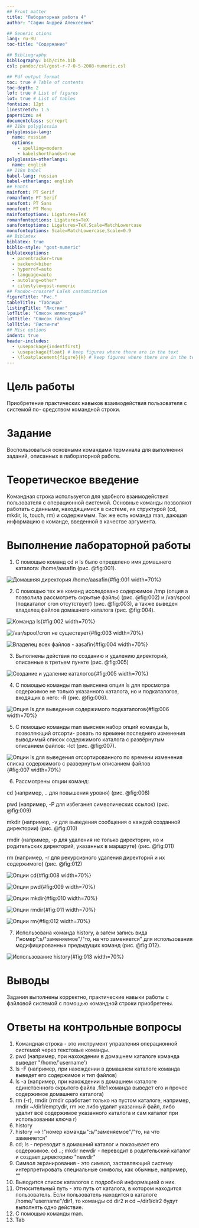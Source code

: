 ```yaml
---
## Front matter
title: "Лабораторная работа 4"
author: "Сафин Андрей Алексеевич"

## Generic otions
lang: ru-RU
toc-title: "Содержание"

## Bibliography
bibliography: bib/cite.bib
csl: pandoc/csl/gost-r-7-0-5-2008-numeric.csl

## Pdf output format
toc: true # Table of contents
toc-depth: 2
lof: true # List of figures
lot: true # List of tables
fontsize: 12pt
linestretch: 1.5
papersize: a4
documentclass: scrreprt
## I18n polyglossia
polyglossia-lang:
  name: russian
  options:
	- spelling=modern
	- babelshorthands=true
polyglossia-otherlangs:
  name: english
## I18n babel
babel-lang: russian
babel-otherlangs: english
## Fonts
mainfont: PT Serif
romanfont: PT Serif
sansfont: PT Sans
monofont: PT Mono
mainfontoptions: Ligatures=TeX
romanfontoptions: Ligatures=TeX
sansfontoptions: Ligatures=TeX,Scale=MatchLowercase
monofontoptions: Scale=MatchLowercase,Scale=0.9
## Biblatex
biblatex: true
biblio-style: "gost-numeric"
biblatexoptions:
  - parentracker=true
  - backend=biber
  - hyperref=auto
  - language=auto
  - autolang=other*
  - citestyle=gost-numeric
## Pandoc-crossref LaTeX customization
figureTitle: "Рис."
tableTitle: "Таблица"
listingTitle: "Листинг"
lofTitle: "Список иллюстраций"
lotTitle: "Список таблиц"
lolTitle: "Листинги"
## Misc options
indent: true
header-includes:
  - \usepackage{indentfirst}
  - \usepackage{float} # keep figures where there are in the text
  - \floatplacement{figure}{H} # keep figures where there are in the text
---
```


# Цель работы

Приобретение практических навыков взаимодействия пользователя с системой по-
средством командной строки.

# Задание

Воспользоваться основными командами терминала для выполнения заданий, описанных в лабораторной работе.

# Теоретическое введение

Командная строка используется для удобного взаимодействия пользователя с операционной системой. Основные команды позволяют работать с данными, находящимися в системе, их структурой (cd, mkdir, ls, touch, rm) и содержимым. Так же есть команда man, дающая информацию о команде, введенной в качестве аргумента. 

# Выполнение лабораторной работы

1. С помощью команд cd и ls было определено имя домашнего каталога: /home/aasafin (рис. @fig:001). 

![Домашняя директория /home/aasafin](image/001.png){#fig:001 width=70%}

2. С помощью тех же команд исследовано содержимое /tmp (опция а позволила рассмотреть скрытые файлы) (рис. @fig:002) и /var/spool (подкаталог cron отсутствует) (рис. @fig:003), а также выведен владелец файлов домашнего каталога  (рис. @fig:004).

![Команда ls](image/002.png){#fig:002 width=70%}

![/var/spool/cron не существует](image/003.png){#fig:003 width=70%}

![Владелец всех файлов - aasafin](image/004.png){#fig:004 width=70%}

3. Выполнены действия по созданию и удалению директорий, описанные в третьем пункте (рис. @fig:005)

![Создание и удаление каталогов](image/005.png){#fig:005 width=70%}

4. С помощью команды man выяснена опция ls для просмотра содержимое не только указанного каталога, но и подкаталогов, входящих в него: -R (рис. @fig:006).

![Опция ls для выведения содержимого подкаталогов](image/006.png){#fig:006 width=70%}

5. С помощью команды man выяснен набор опций команды ls, позволяющий отсорти-
ровать по времени последнего изменения выводимый список содержимого каталога
с развёрнутым описанием файлов: -lct (рис. @fig:007).

![Опции ls для выведения отсортированного по времени изменения списка содержимого с развернутым описанием файлов](image/007.png){#fig:007 width=70%}

6. Рассмотрены опции команд:

cd (например, .. для повышения уровня) (рис. @fig:008)

pwd (например, -P для избегания символических ссылок) (рис. @fig:009)

mkdir (например, -v для выведения сообщения о каждой созданной директории) (рис. @fig:010)

rmdir (например, -p для удаления не только директории, но и родительских директорий, указанных в маршруте) (рис. @fig:011)

rm (например, -r для рекурсивного удаления директорий и их содержимого) (рис. @fig:012)

![Опции cd](image/008.png){#fig:008 width=70%}

![Опции pwd](image/009.png){#fig:009 width=70%}

![Опции mkdir](image/010.png){#fig:010 width=70%}

![Опции rmdir](image/011.png){#fig:011 width=70%}

![Опции rm](image/012.png){#fig:012 width=70%}

7. Использована команда history, а затем запись вида !"номер":s/"заменяемое"/"то, на что заменяется" для использования модифицированных предыдущих команд (рис. @fig:012).

![Использование history](image/013.png){#fig:013 width=70%}

# Выводы

Задания выполнены корректно, практические навыки работы с файловой системой с помощью командной строки приобретены.

# Ответы на контрольные вопросы 

1. Командная строка - это инструмент управления операционной системой через текстовые команды.
2. pwd (например, при нахождении в домашнем каталоге команда выведет "/home/'username')
3. ls -F (например, при нахождении в домашнем каталоге команда выведет его содержимое и тип файлов)
4. ls -a (например, при нахождении в домашнем каталоге единственного скрытого файла .file1 команда выведет его и прочее содержимое домашнего каталога)
5. rm (-r), rmdir (rmdir сработает только на пустом каталоге, например, rmdir ~/dir1/emptydir, rm же либо удалит указанный файл, либо удалит всё содержимое указанного каталога и сам каталог при использовании ключа r)
6. history
7. history --> !"номер команды":s/"заменяемое"/"то, на что заменяется"
8. cd; ls - переводит в домашний каталог и показывает его содержимое. cd ..; mkdir newdir - переводит в родительский каталог и создает директорию "newdir"
9. Символ экранирования - это символ, заставляющий систему интерпретировать специальные символы, как обычные, например, "\"
10. Выводится список каталогов с подробной информацией о них.
11. Относительный путь - это путь от каталога, в котором находится пользователь. Если пользователь находится в каталоге /home/"username"/dir1, то команды cd dir2 и cd ~/dir1/dir2 будут выполнять одно действие.
12. С помощью команды man.
13. Tab
